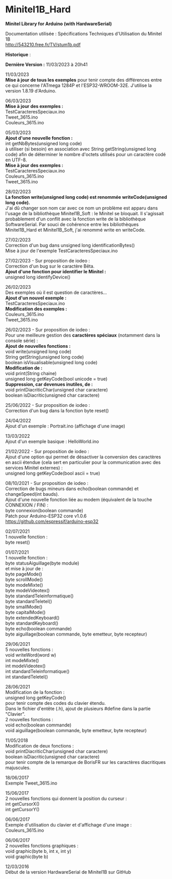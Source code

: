 # Minitel1B_Hard
<b>Minitel Library for Arduino (with HardwareSerial)</b>

Documentation utilisée : Spécifications Techniques d'Utilisation du Minitel 1B<br>
http://543210.free.fr/TV/stum1b.pdf

<b>Historique</b> :

<b>Dernière Version :</b> 11/03/2023 à 20h41<br>

11/03/2023<br>
<b>Mise à jour de tous les exemples</b> pour tenir compte des différences entre ce qui concerne l'ATmega 1284P et l'ESP32-WROOM-32E. J'utilise la version 1.8.19 d'Arduino.<br>

06/03/2023<br>
<b>Mise à jour des exemples :</b><br>
TestCaracteresSpeciaux.ino<br>
Tweet_3615.ino<br>
Couleurs_3615.ino<br>

05/03/2023<br>
<b>Ajout d'une nouvelle fonction :</b><br>
int getNbBytes(unsigned long code)<br>
à utiliser (si besoin) en association avec String getString(unsigned long code) afin de déterminer le nombre d'octets utilisés pour un caractère codé en UTF-8.<br>
<b>Mise à jour des exemples :</b><br>
TestCaracteresSpeciaux.ino<br>
Couleurs_3615.ino<br>
Tweet_3615.ino<br>


28/02/2023<br>
<b>La fonction write(unsigned long code) est renommée writeCode(unsigned long code).</b><br>
J'ai dû changer son nom car avec ce nom un problème est apparu dans l'usage de la bibliothèque Minitel1B_Soft : le Minitel se bloquait. Il s'agissait probablement d'un conflit avec la fonction write de la bibliothèque SoftwareSerial. Par souci de cohérence entre les bibliothèques Minitel1B_Hard et Minitel1B_Soft, j'ai renommé write en writeCode.<br>

27/02/2023<br>
Correction d'un bug dans unsigned long identificationBytes()<br>
Mise à jour de l'exemple TestCaracteresSpeciaux.ino<br>

27/02/2023 - Sur proposition de iodeo :<br>
Correction d'un bug sur le caractère Bêta.<br>
<b>Ajout d'une fonction pour identifier le Minitel :</b><br>
unsigned long identifyDevice()<br>

26/02/2023<br>
Des exemples où il est question de caractères...<br>
<b>Ajout d'un nouvel exemple :</b><br>
TestCaracteresSpeciaux.ino<br>
<b>Modification des exemples :</b><br>
Couleurs_3615.ino<br>
Tweet_3615.ino<br>

26/02/2023 - Sur proposition de iodeo :<br>
Pour une meilleure gestion des <b>caractères spéciaux</b> (notamment dans la console série) :<br>
<b>Ajout de nouvelles fonctions :</b><br>
void write(unsigned long code)<br>
String getString(unsigned long code)<br>
boolean isVisualisable(unsigned long code)<br>
<b>Modification de :</b><br>
void print(String chaine)<br>
unsigned long getKeyCode(bool unicode = true)<br>
<b>Suppression, car devenues inutiles, de :</b><br>
void printDiacriticChar(unsigned char caractere)<br>
boolean isDiacritic(unsigned char caractere)<br>

25/06/2022 - Sur proposition de iodeo :<br>
Correction d'un bug dans la fonction byte reset()

24/04/2022<br>
Ajout d'un exemple : Portrait.ino (affichage d'une image)<br>

13/03/2022<br>
Ajout d'un exemple basique : HelloWorld.ino<br>

21/02/2022 - Sur proposition de iodeo :<br>
Ajout d'une option qui permet de désactiver la conversion des caractères en ascii étendue (cela sert en particulier pour la communication avec des services Minitel externes) :<br>
unsigned long getKeyCode(bool ascii = true)

08/10/2021 - Sur proposition de iodeo :<br>
Correction de bugs mineurs dans echo(boolean commande) et changeSpeed(int bauds).<br>
Ajout d'une nouvelle fonction liée au modem (équivalent de la touche CONNEXION / FIN) :<br>
byte connexion(boolean commande)<br>
Patch pour Arduino-ESP32 core v1.0.6 https://github.com/espressif/arduino-esp32<br>

02/07/2021<br>
1 nouvelle fonction :<br>
byte reset()<br>

01/07/2021<br>
1 nouvelle fonction :<br>
byte statusAiguillage(byte module)<br>
et mise à jour de :<br>
byte pageMode()<br>
byte scrollMode()<br>
byte modeMixte()<br>
byte modeVideotex()<br>
byte standardTeleinformatique()<br>
byte standardTeletel()<br>
byte smallMode()<br>
byte capitalMode()<br>
byte extendedKeyboard()<br>
byte standardKeyboard()<br>
byte echo(boolean commande)<br>
byte aiguillage(boolean commande, byte emetteur, byte recepteur)<br>

29/06/2021<br>
5 nouvelles fonctions :<br>
void writeWord(word w)<br>
int modeMixte()<br>
int modeVideotex()<br>
int standardTeleinformatique()<br>
int standardTeletel()<br>


28/06/2021<br>
Modification de la fonction :<br>
unsigned long getKeyCode()<br>
pour tenir compte des codes du clavier étendu.<br>
Dans le fichier d'entête (.h), ajout de plusieurs #define dans la partie "Clavier".<br>
2 nouvelles fonctions :<br>
void echo(boolean commande)<br>
void aiguillage(boolean commande, byte emetteur, byte recepteur)

11/05/2018<br>
Modification de deux fonctions :<br>
void printDiacriticChar(unsigned char caractere)<br>
boolean isDiacritic(unsigned char caractere)<br>
pour tenir compte de la remarque de BorisFR sur les caractères diacritiques majuscules.

18/06/2017<br>
Exemple Tweet_3615.ino<br>

15/06/2017<br>
2 nouvelles fonctions qui donnent la position du curseur : <br>
int getCursorX()<br>
int getCursorY()<br>

06/06/2017<br>
Exemple d'utilisation du clavier et d'affichage d'une image :<br>
Couleurs_3615.ino<br>

06/06/2017<br>
2 nouvelles fonctions graphiques :<br>
void graphic(byte b, int x, int y)<br>
void graphic(byte b)<br>

12/03/2016<br>
Début de la version HardwareSerial de Minitel1B sur GitHub<br>
